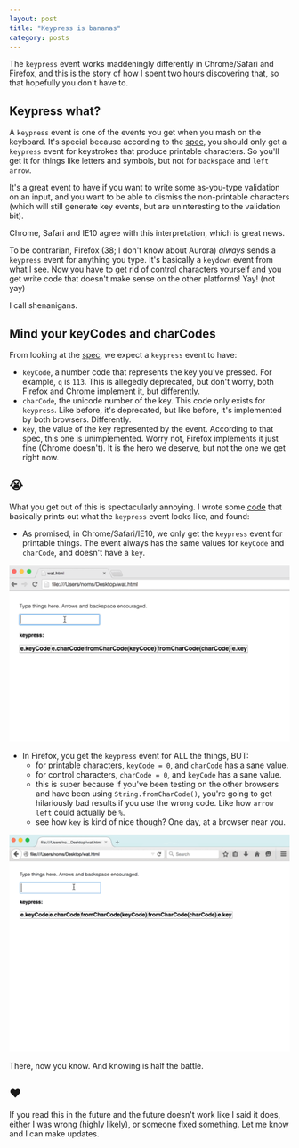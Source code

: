 ```yaml
---
layout: post
title: "Keypress is bananas"
category: posts
---
```

The `keypress` event works maddeningly differently in Chrome/Safari and Firefox, and this is the story of how I spent two hours discovering that, so that hopefully you don't have to.

## Keypress what?
A `keypress` event is one of the events you get when you mash on the keyboard. It's special because according to the [spec](https://developer.mozilla.org/en-US/docs/Web/Events/keypress), you should only get a `keypress` event for keystrokes that produce printable characters. So you'll get it for things like letters and symbols, but not for `backspace` and `left arrow`.

It's a great event to have if you want to write some as-you-type validation on an input, and you want to be able to dismiss the non-printable characters (which will still generate key events, but are uninteresting to the validation bit).

Chrome, Safari and IE10 agree with this interpretation, which is great news.

To be contrarian, Firefox (38; I don't know about Aurora) _always_ sends a `keypress` event for anything you type. It's basically a `keydown` event from what I see. Now you have to get rid of control characters yourself and you get write code that doesn't make sense on the other platforms! Yay! (not yay)

I call shenanigans.

## Mind your keyCodes and charCodes
From looking at the [spec](https://developer.mozilla.org/en-US/docs/Web/Events/keypress), we expect a `keypress` event to have:

- `keyCode`, a number code that represents the key you've pressed. For example, `q` is `113`. This is allegedly deprecated, but don't worry, both Firefox and Chrome implement it, but differently.
- `charCode`, the unicode number of the key. This code only exists for `keypress`. Like before, it's deprecated, but like before, it's implemented by both browsers. Differently.
- `key`, the value of the key represented by the event. According to that spec, this one is unimplemented. Worry not, Firefox implements it just fine (Chrome doesn't). It is the hero we deserve, but not the one we get right now.

## 😭
What you get out of this is spectacularly annoying. I wrote some [code](http://output.jsbin.com/tuboguyido/1/) that basically prints out what the `keypress` event looks like, and found:

- As promised, in Chrome/Safari/IE10, we only get the `keypress` event for printable things. The event always has the same values for `keyCode` and `charCode`, and doesn't have a `key`.

![Chrome keypress events](/images/keypress/chrome.gif)

- In Firefox, you get the `keypress` event for ALL the things, BUT:
  - for printable characters, `keyCode = 0`, and `charCode` has a sane value.
  - for control characters, `charCode = 0`, and `keyCode` has a sane value.
  - this is super because if you've been testing on the other browsers and have been using `String.fromCharCode()`, you're going to get hilariously bad results if you use the wrong code. Like how `arrow left` could actually be `%`.
  - see how `key` is kind of nice though? One day, at a browser near you.

![Chrome keypress events](/images/keypress/firefox.gif)

There, now you know. And knowing is half the battle.

## ❤️
If you read this in the future and the future doesn't work like I said it does, either I was wrong (highly likely), or someone fixed something. Let me know and I can make updates.

